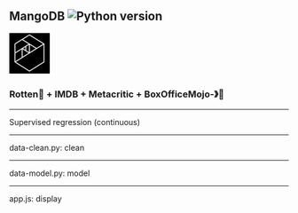 ## MangoDB ![Python version](https://img.shields.io/badge/python-%E2%89%A53.6-blue.svg?style=flat-square&logo=python&logoColor=white)

![Metis logo](metis.png)

### Rotten🍅 + IMDB + Metacritic + BoxOfficeMojo-》🥭

----

Supervised regression (continuous)



----

data-clean.py: clean

----

data-model.py: model

----

app.js: display
